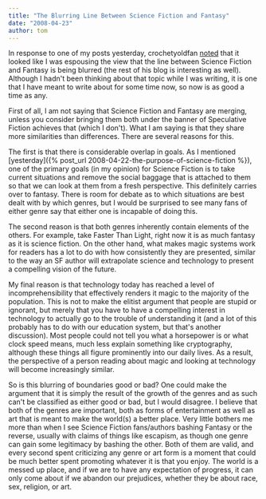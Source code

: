 ```yaml
---
title: "The Blurring Line Between Science Fiction and Fantasy"
date: "2008-04-23"
author: tom
---
```


In response to one of my posts yesterday, crochetyoldfan [noted](http://crotchetyoldfan.wordpress.com/2008/04/23/quickies/) that it looked like I was espousing the view that the line between Science Fiction and Fantasy is being blurred (the rest of his blog is interesting as well). Although I hadn't been thinking about that topic while I was writing, it is one that I have meant to write about for some time now, so now is as good a time as any.

First of all, I am not saying that Science Fiction and Fantasy are merging, unless you consider bringing them both under the banner of Speculative Fiction achieves that (which I don't). What I am saying is that they share more similarities than differences. There are several reasons for this.

The first is that there is considerable overlap in goals. As I mentioned [yesterday]({% post_url 2008-04-22-the-purpose-of-science-fiction %}), one of the primary goals (in my opinion) for Science Fiction is to take current situations and remove the social baggage that is attached to them so that we can look at them from a fresh perspective. This definitely carries over to fantasy. There is room for debate as to which situations are best dealt with by which genres, but I would be surprised to see many fans of either genre say that either one is incapable of doing this.

The second reason is that both genres inherently contain elements of the others. For example, take Faster Than Light, right now it is as much fantasy as it is science fiction. On the other hand, what makes magic systems work for readers has a lot to do with how consistently they are presented, similar to the way an SF author will extrapolate science and technology to present a compelling vision of the future.

My final reason is that technology today has reached a level of incomprehensibility that effectively renders it magic to the majority of the population. This is not to make the elitist argument that people are stupid or ignorant, but merely that you have to have a compelling interest in technology to actually go to the trouble of understanding it (and a lot of this probably has to do with our education system, but that's another discussion). Most people could not tell you what a horsepower is or what clock speed means, much less explain something like cryptography, although these things all figure prominently into our daily lives. As a result, the perspective of a person reading about magic and looking at technology will become increasingly similar.

So is this blurring of boundaries good or bad? One could make the argument that it is simply the result of the growth of the genres and as such can't be classified as either good or bad, but I would disagree. I believe that both of the genres are important, both as forms of entertainment as well as art that is meant to make the world(s) a better place. Very little bothers me more than when I see Science Fiction fans/authors bashing Fantasy or the reverse, usually with claims of things like escapism, as though one genre can gain some legitimacy by bashing the other. Both of them are valid, and every second spent criticizing any genre or art form is a moment that could be much better spent promoting whatever it is that you enjoy. The world is a messed up place, and if we are to have any expectation of progress, it can only come about if we abandon our prejudices, whether they be about race, sex, religion, or art.
